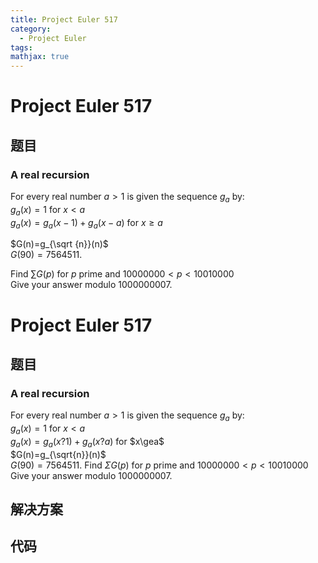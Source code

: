 ```yaml
---
title: Project Euler 517
category:
  - Project Euler
tags:
mathjax: true
---
```

<escape><!-- more --></escape>
    
# Project Euler 517
## 题目
### A real recursion



For every real number $a \gt 1$ is given the sequence $g_a$ by:<br />
$g_{a}(x)=1$ for $x \lt a$<br />
$g_{a}(x)=g_{a}(x-1)+g_a(x-a)$ for $x \ge a$<br />

$G(n)=g_{\sqrt {n}}(n)$<br />
$G(90)=7564511$.

Find $\sum G(p)$ for $p$ prime and $10000000 \lt p \lt 10010000$<br />
Give your answer modulo 1000000007.



# Project Euler 517
## 题目
### A real recursion

For every real number $a>1$ is given the sequence $g_a$ by:<br>$g_a(x)=1$ for $x<a$<br>$g_a(x)=g_a(x?1)+g_a(x?a)$ for $x\gea$<br>$G(n)=g_{\sqrt{n}}(n)$<br>$G(90)=7564511$.
Find $\Sigma G(p)$ for $p$ prime and $10000000<p<10010000$<br>Give your answer modulo 1000000007.


## 解决方案


## 代码


